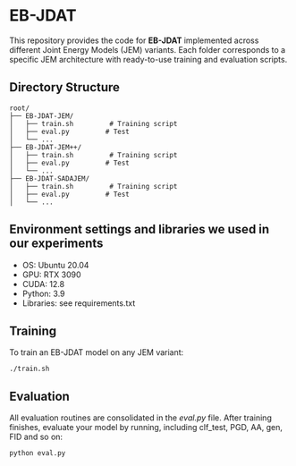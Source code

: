 # EB-JDAT

This repository provides the code for **EB-JDAT** implemented across different Joint Energy Models (JEM) variants. Each folder corresponds to a specific JEM architecture with ready-to-use training and evaluation scripts.

## Directory Structure

```
root/
├── EB-JDAT-JEM/
│   ├── train.sh         # Training script
│   ├── eval.py         # Test
│   └── ...
├── EB-JDAT-JEM++/
│   ├── train.sh         # Training script
│   ├── eval.py         # Test
│   └── ...
├── EB-JDAT-SADAJEM/
│   ├── train.sh         # Training script
│   ├── eval.py         # Test
│   └── ...
```


## Environment settings and libraries we used in our experiments

* OS: Ubuntu 20.04
* GPU: RTX 3090
* CUDA: 12.8
* Python: 3.9
* Libraries: see requirements.txt


## Training

To train an EB-JDAT model on any JEM variant:

```
./train.sh
```


## Evaluation

All evaluation routines are consolidated in the  *eval.py*  file. After training finishes, evaluate your model by running, including clf_test, PGD, AA, gen, FID and so on:

```
python eval.py
```
